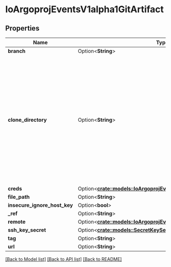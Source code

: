 # IoArgoprojEventsV1alpha1GitArtifact

## Properties

Name | Type | Description | Notes
------------ | ------------- | ------------- | -------------
**branch** | Option<**String**> |  | [optional]
**clone_directory** | Option<**String**> | Directory to clone the repository. We clone complete directory because GitArtifact is not limited to any specific Git service providers. Hence we don't use any specific git provider client. | [optional]
**creds** | Option<[**crate::models::IoArgoprojEventsV1alpha1GitCreds**](io.argoproj.events.v1alpha1.GitCreds.md)> |  | [optional]
**file_path** | Option<**String**> |  | [optional]
**insecure_ignore_host_key** | Option<**bool**> |  | [optional]
**_ref** | Option<**String**> |  | [optional]
**remote** | Option<[**crate::models::IoArgoprojEventsV1alpha1GitRemoteConfig**](io.argoproj.events.v1alpha1.GitRemoteConfig.md)> |  | [optional]
**ssh_key_secret** | Option<[**crate::models::SecretKeySelector**](SecretKeySelector.md)> |  | [optional]
**tag** | Option<**String**> |  | [optional]
**url** | Option<**String**> |  | [optional]

[[Back to Model list]](../README.md#documentation-for-models) [[Back to API list]](../README.md#documentation-for-api-endpoints) [[Back to README]](../README.md)


